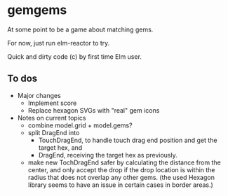 # gemgems

At some point to be a game about matching gems.

For now, just run elm-reactor to try.

Quick and dirty code (c) by first time Elm user.

## To dos
* Major changes
  * Implement score
  * Replace hexagon SVGs with "real" gem icons
* Notes on current topics
  * combine model.grid + model.gems?
  * split DragEnd into
    * TouchDragEnd, to handle touch drag end position and get the target hex, and
    * DragEnd, receiving the target hex as previously.
  * make new TochDragEnd safer by calculating the distance from the center, and only accept the drop if the drop location is within the radius that does not overlap any other gems. (the used Hexagon library seems to have an issue in certain cases in border areas.)
 